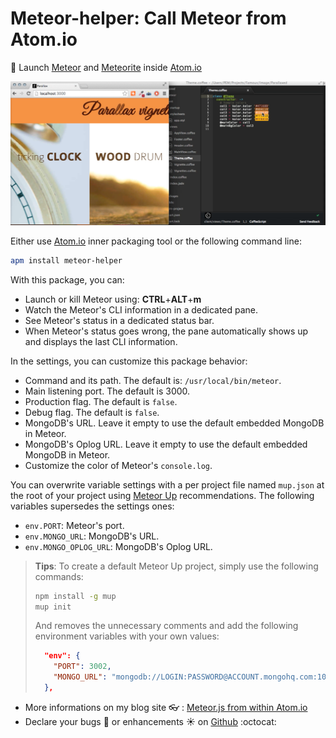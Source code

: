 # Meteor-helper: Call Meteor from Atom.io

:rocket: Launch [Meteor](https://www.meteor.com/)
and [Meteorite](https://atmospherejs.com/) inside [Atom.io](https://atom.io/)

![Meteor.js from Atom.io](https://raw.githubusercontent.com/PEM--/meteor-helper/master/assets/capture.png)

Either use [Atom.io](https://atom.io/) inner packaging tool or the following
command line:
```bash
apm install meteor-helper
```

With this package, you can:
* Launch or kill Meteor using: **CTRL**+**ALT**+**m**
* Watch the Meteor's CLI information in a dedicated pane.
* See Meteor's status in a dedicated status bar.
* When Meteor's status goes wrong, the pane automatically shows up and displays
  the last CLI information.

In the settings, you can customize this package behavior:
* Command and its path. The default is: `/usr/local/bin/meteor`.
* Main listening port. The default is 3000.
* Production flag. The default is `false`.
* Debug flag. The default is `false`.
* MongoDB's URL. Leave it empty to use the default embedded MongoDB in Meteor.
* MongoDB's Oplog URL. Leave it empty to use the default embedded MongoDB in Meteor.
* Customize the color of Meteor's `console.log`.

You can overwrite variable settings with a per project file named `mup.json` at
the root of your project using [Meteor Up](https://github.com/arunoda/meteor-up)
recommendations. The following variables supersedes the settings ones:
* `env.PORT`: Meteor's port.
* `env.MONGO_URL`: MongoDB's URL.
* `env.MONGO_OPLOG_URL`: MongoDB's Oplog URL.

> **Tips**: To create a default Meteor Up project, simply use the following
> commands:
> ```bash
> npm install -g mup
> mup init
> ```
> And removes the unnecessary comments and add the following environment
> variables with your own values:
> ```json
>   "env": {
>     "PORT": 3002,
>     "MONGO_URL": "mongodb://LOGIN:PASSWORD@ACCOUNT.mongohq.com:10023/MyApp",
>   },
> ```

* More informations on my blog site :eyeglasses: : [Meteor.js from within Atom.io](http://pem-musing.blogspot.com/2014/07/meteorjs-from-within-atomio-full-stack.html)
* Declare your bugs :bug: or enhancements :sunny: on
  [Github](https://github.com/PEM--/meteor-helper/issues?state=open) :octocat:
